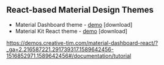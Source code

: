 ## React-based Material Design Themes
* Material Dashboard theme - [demo](https://demos.creative-tim.com/material-dashboard-react/?_ga=2.216587221.291739317.1589642456-1516852971.1589642456#/admin/dashboard) [download]
* Material Kit React theme - [demo](https://demos.creative-tim.com/material-kit-react/?_ga=2.250869445.291739317.1589642456-1516852971.1589642456#/) [download]

https://demos.creative-tim.com/material-dashboard-react/?_ga=2.216587221.291739317.1589642456-1516852971.1589642456#/documentation/tutorial
